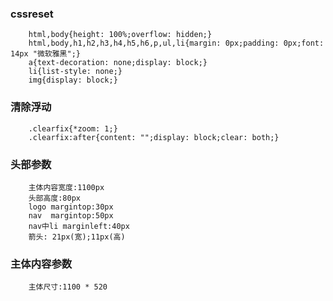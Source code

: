 ### cssreset
		html,body{height: 100%;overflow: hidden;}
		html,body,h1,h2,h3,h4,h5,h6,p,ul,li{margin: 0px;padding: 0px;font: 14px "微软雅黑";}
		a{text-decoration: none;display: block;}
		li{list-style: none;}
		img{display: block;}
	
### 清除浮动
		.clearfix{*zoom: 1;}
		.clearfix:after{content: "";display: block;clear: both;}

### 头部参数
		主体内容宽度:1100px
		头部高度:80px
		logo margintop:30px
		nav  margintop:50px
		nav中li marginleft:40px
		箭头: 21px(宽);11px(高)
	
### 主体内容参数
		主体尺寸:1100 * 520